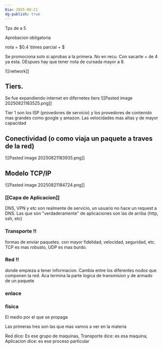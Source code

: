 ```yaml
---
Dia: 2025-08-21
dg-publish: true
---
```

Tps de a 5

Aprobacion obligatoria 

nota = $0.4 \times parcial + $


Se promociona solo si aprobas a la primera. No en recu. Con sacarte + de 4 ya esta. DEspues hay que tener nota de cursada mayor a 8.


![[network]]


## Tiers. 


Se fue expandiendo internet en difernetes tiers
![[Pasted image 20250821183525.png]]

Tier 1 son los ISP (provedores de servicio) y los provedores de contenido mas grandes como google y amazon. Las velocidades mas altas y de mayor capacidad


## Conectividad (o como viaja un paquete a traves de la red)

![[Pasted image 20250821183935.png]]



## Modelo TCP/IP

![[Pasted image 20250821184724.png]]


### [[Capa de Aplicacion]]
DNS, VPN y etc son realmente de servicio, un usuario no hace un request a DNS. Las que son "verdaderamente" de aplicaciones son las de arriba (http, ssh, etc) 

### Transporte !!
formas de enviar paquetes. con mayor fidelidad, velocidad, seguridad, etc. TCP es mas robusto, UDP es mas burdo.

### Red !!
donde empieza a tener informacion. Cambia entre los diferentes nodos que componen la red. Aca termina la parte logica de transmision y de armado de un paquete

### enlace


### fisica
El medio por el que se propaga


Las primeras tres son las que mas vamos a ver en la materia


Red dice: Es ese grupo de maquinas, Transporte dice: es esa maquina, Aplicacion dice: es ese proceso particular